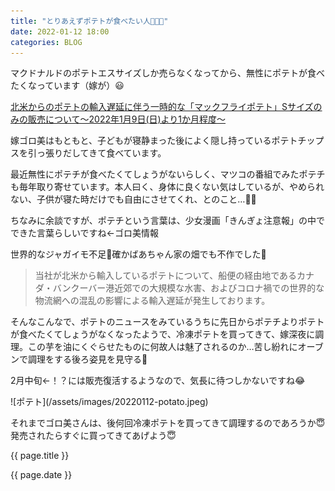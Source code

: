 ```yaml
---
title: "とりあえずポテトが食べたい人🍟🍟🍟"
date: 2022-01-12 18:00
categories: BLOG
---  
```

<p>マクドナルドのポテトエスサイズしか売らなくなってから、無性にポテトが食べたくなっています（嫁が）😃</p>


<p>

[北米からのポテトの輸入遅延に伴う一時的な「マックフライポテト」Sサイズのみの販売について～2022年1月9日(日)より1か月程度～](https://www.mcdonalds.co.jp/company/news/2022/0107a/)

</p>
<p>嫁ゴロ美はもともと、子どもが寝静まった後によく隠し持っているポテトチップスを引っ張りだしてきて食べています。</p>
<p>最近無性にポテチが食べたくてしょうがないらしく、マツコの番組でみたポテチも毎年取り寄せています。本人曰く、身体に良くない気はしているが、やめられない、子供が寝た時だけでも自由にさせてくれ、とのこと…🤔🍟</p>

<p>ちなみに余談ですが、ポテチという言葉は、少女漫画「きんぎょ注意報」の中でできた言葉らしいですね←ゴロ美情報</p>

<p>世界的なジャガイモ不足🥔確かばあちゃん家の畑でも不作でした🥔</p>
<p>

> 当社が北米から輸入しているポテトについて、船便の経由地であるカナダ・バンクーバー港近郊での大規模な水害、およびコロナ禍での世界的な物流網への混乱の影響による輸入遅延が発生しております。

<p>そんなこんなで、ポテトのニュースをみているうちに先日からポテチよりポテトが食べたくてしょうがなくなったようで、冷凍ポテトを買ってきて、嫁深夜に調理。この芋を油にくぐらせたものに何故人は魅了されるのか…苦し紛れにオーブンで調理をする後ろ姿見を見守る🍟</p>

</p>
<p>2月中旬←！？には販売復活するようなので、気長に待つしかないですね😂</p>
<p>
![ポテト](/assets/images/20220112-potato.jpeg)
</p>

<p>それまでゴロ美さんは、後何回冷凍ポテトを買ってきて調理するのであろうか😇発売されたらすぐに買ってきてあげよう😇</p>
<p>{{ page.title }}</p>
<p>{{ page.date }}</p>